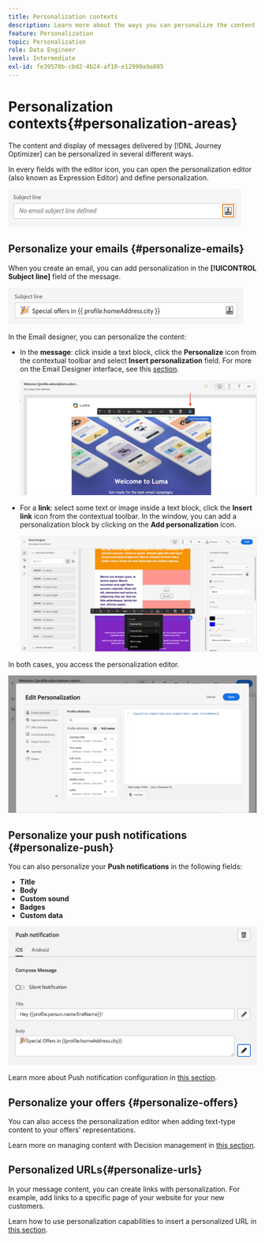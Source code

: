 ```yaml
---
title: Personalization contexts
description: Learn more about the ways you can personalize the content and display of your messages. 
feature: Personalization
topic: Personalization
role: Data Engineer
level: Intermediate
exl-id: fe39570b-cbd2-4b24-af10-e12990a9a885
---
```

# Personalization contexts{#personalization-areas}

The content and display of messages delivered by [!DNL Journey Optimizer] can be personalized in several different ways.

In every fields with the editor icon, you can open the personalization editor (also known as Expression Editor) and define personalization.

![](assets/perso_icon.png)

## Personalize your emails {#personalize-emails}

When you create an email, you can add personalization in the **[!UICONTROL Subject line]** field of the message.

![](assets/perso_subject.png)

In the Email designer, you can personalize the content:

* In the **message**: click inside a text block, click the **Personalize** icon from the contextual toolbar and select **Insert personalization** field. For more on the Email Designer interface, see this [section](../messages/design-emails.md).
    
    ![](assets/perso_insert.png)

* For a **link**: select some text or image inside a text block, click the **Insert link** icon from the contextual toolbar. In the window, you can add a personalization block by clicking on the **Add personalization** icon.

    ![](assets/perso_link.png)

In both cases, you access the personalization editor.

![](assets/perso_ee.png)

## Personalize your push notifications {#personalize-push}

You can also personalize your **Push notifications** in the following fields:

* **Title**
* **Body**
* **Custom sound**
* **Badges**
* **Custom data**

![](assets/perso_push.png)

Learn more about Push notification configuration in [this section](../messages/push-gs.md).

## Personalize your offers {#personalize-offers}

You can also access the personalization editor when adding text-type content to your offers' representations.

Learn more on managing content with Decision management in [this section](../offers/offer-library/creating-personalized-offers.md#custom-text).

## Personalized URLs{#personalize-urls}

In your message content, you can create links with personalization. For example, add links to a specific page of your website for your new customers. 

Learn how to use personalization capabilities to insert a personalized URL in [this section](personalization-syntax.md#perso-urls).

